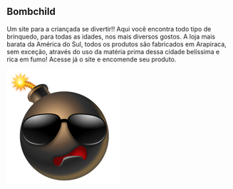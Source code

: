 ## Bombchild

Um site para a criançada se divertir!! Aqui você encontra todo tipo de brinquedo, para todas as idades, nos mais diversos gostos. A loja mais barata da América do Sul, todos os produtos são fabricados em Arapiraca, sem exceção, através do uso da matéria prima dessa cidade belíssima e rica em fumo! Acesse já o site e encomende seu produto. 

![Bomba](img/bomb.png)